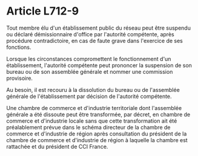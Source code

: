 # Article L712-9

<p>Tout membre élu d'un établissement public du réseau peut être suspendu ou déclaré démissionnaire d'office par l'autorité compétente, après procédure contradictoire, en cas de faute grave dans l'exercice de ses fonctions.</p><p>Lorsque les circonstances compromettent le fonctionnement d'un établissement, l'autorité compétente peut prononcer la suspension de son bureau ou de son assemblée générale et nommer une commission provisoire.</p><p>Au besoin, il est recouru à la dissolution du bureau ou de l'assemblée générale de l'établissement par décision de l'autorité compétente.</p><p>Une chambre de commerce et d'industrie territoriale dont l'assemblée générale a été dissoute peut être transformée, par décret, en chambre de commerce et d'industrie locale sans que cette transformation ait été préalablement prévue dans le schéma directeur de la chambre de commerce et d'industrie de région après consultation du président de la chambre de commerce et d'industrie de région à laquelle la chambre est rattachée et du président de CCI France.</p>